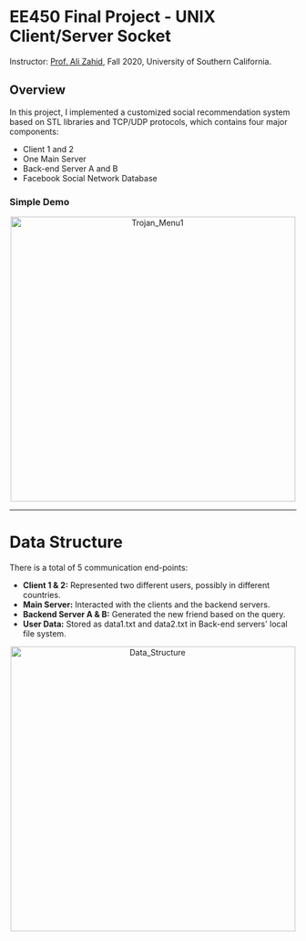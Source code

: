 # EE450 Final Project - UNIX Client/Server Socket
Instructor: [Prof. Ali Zahid](https://viterbi.usc.edu/directory/faculty/Zahid/Ali), Fall 2020, University of Southern California.

## Overview

In this project, I implemented a customized social recommendation system based on STL libraries and TCP/UDP protocols, which contains four major components:
* Client 1 and 2
* One Main Server
* Back-end Server A and B 
* Facebook Social Network Database

### Simple Demo

<p align="center"><img src="img/Trojan_Menu1.gif" alt="Trojan_Menu1" width="500" /></p>

---

# Data Structure

There is a total of 5 communication end-points:
* **Client 1 & 2:** Represented two different users, possibly in different countries.
* **Main Server:** Interacted with the clients and the backend servers.
* **Backend Server A & B:** Generated the new friend based on the query.
* **User Data:** Stored as data1.txt and data2.txt in Back-end servers' local file system.

<p align="center"><img src="img/Data_Structure.pnp" alt="Data_Structure" width="500" /></p>